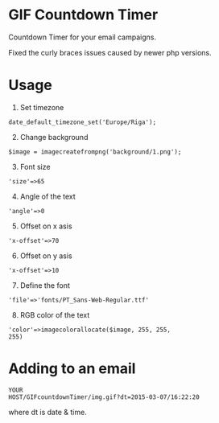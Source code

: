# GIF Countdown Timer
Countdown Timer for your email campaigns.

Fixed the curly braces issues caused by newer php versions.

# Usage

1. Set timezone

<code>date_default_timezone_set('Europe/Riga');</code>

2. Change background

<code>$image = imagecreatefrompng('background/1.png');</code>

3. Font size

<code>'size'=>65</code>

4. Angle of the text

<code>'angle'=>0</code>

5. Offset on x asis

<code>'x-offset'=>70</code>

6. Offset on y asis

<code>'x-offset'=>10</code>

7. Define the font

<code>'file'=>'fonts/PT_Sans-Web-Regular.ttf'</code>

8. RGB color of the text

<code>'color'=>imagecolorallocate($image, 255, 255, 255)</code>

# Adding to an email

<code>YOUR HOST/GIFcountdownTimer/img.gif?dt=2015-03-07/16:22:20</code>

where dt is date & time.


